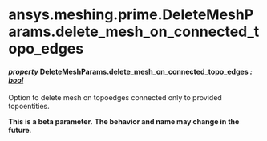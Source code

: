 <a id="ansys-meshing-prime-deletemeshparams-delete-mesh-on-connected-topo-edges"></a>

# ansys.meshing.prime.DeleteMeshParams.delete_mesh_on_connected_topo_edges

<a id="ansys.meshing.prime.DeleteMeshParams.delete_mesh_on_connected_topo_edges"></a>

#### *property* DeleteMeshParams.delete_mesh_on_connected_topo_edges *: [bool](https://docs.python.org/3.11/library/functions.html#bool)*

Option to delete mesh on topoedges connected only to provided topoentities.

**This is a beta parameter**. **The behavior and name may change in the future**.

<!-- !! processed by numpydoc !! -->

